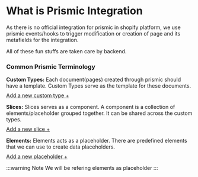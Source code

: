 # What is Prismic Integration
As there is no official integration for prismic in shopify platform, we use prismic events/hooks to trigger modification or creation of page and its metafields for the integration.

All of these fun stuffs are taken care by backend.

### Common Prismic Terminology
**Custom Types:**
Each document(pages) created through prismic should have a template. Custom Types serve as the template for these documents.

<a href="./custom-types.html" class="green-link" style="display: block;margin-top:-5px">Add a new custom type +</a>


**Slices:**
Slices serves as a component. A component is a collection of elements/placeholder grouped together. It can be shared across the custom types.

<a href="./slices.html" class="green-link" style="display: block;margin-top:-5px">Add a new slice +</a>


**Elements:**
Elements acts as a placeholder. There are predefined elements that we can use to create data placeholders.

<a href="custom-types.html" class="green-link" style="display: block;margin-top:-5px">Add a new placeholder +</a>

:::warning Note
We will be refering elements as placeholder
:::
